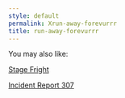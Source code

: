 ```yaml
---
style: default
permalink: Xrun-away-forevurrr
title: run-away-forevurrr
---
```

You may also like:

[Stage Fright](http://scp-wiki.net/stage-fright)

[Incident Report 307](http://scp-wiki.net/incident-report-307)
